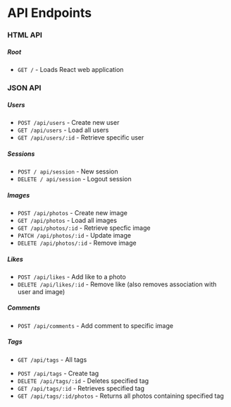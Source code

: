 # API Endpoints
### HTML API
##### Root
  * `GET /` - Loads React web application

### JSON API
##### Users
  * `POST /api/users` - Create new user
  * `GET /api/users` - Load all users
  * `GET /api/users/:id` - Retrieve specific user
  <!-- * `PATCH /api/users/:id` - Update user -->


  <!-- * `GET /api/users/:id/photos` - All photos from specific user -->
  <!-- * `GET /api/users/:id/followers` - All users following specified user -->
  <!-- * `GET /api/users/:id/following` - All users that specified user is following -->

##### Sessions
  * `POST / api/session` - New session
  * `DELETE / api/session` - Logout session

##### Images
  * `POST /api/photos` - Create new image
  * `GET /api/photos` - Load all images
  * `GET /api/photos/:id` - Retrieve specfic image
  * `PATCH /api/photos/:id` - Update image
  * `DELETE /api/photos/:id` - Remove image


  <!-- * `GET /api/photos/:id/tags` - All tags for specific image
  * `GET /api/photos/:id/comments` - All comments for specific image
  * `GET /api/photos/:id/likes` - All likes for a specific image -->

##### Likes
  <!-- * `POST /api/photos/:photo_id/likes` - Add like to a photo -->
  * `POST /api/likes` - Add like to a photo
  * `DELETE /api/likes/:id` - Remove like (also removes association with user and image)

##### Comments
  <!-- * `POST /api/photos/:photo_id/comments` - Add comment to specific image -->
  * `POST /api/comments` - Add comment to specific image

##### Tags
  * `GET /api/tags` - All tags
  <!-- * `POST /api/photos/:photo_id/tags` - All tags for a specific image -->
  * `POST /api/tags` - Create tag
  * `DELETE /api/tags/:id` - Deletes specified tag
  * `GET /api/tags/:id` - Retrieves specified tag
  * `GET /api/tags/:id/photos` - Returns all photos containing specified tag

